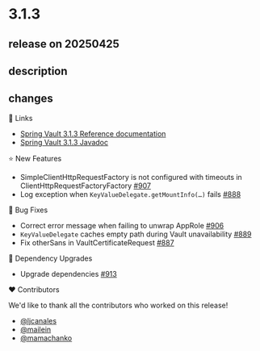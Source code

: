 # 3.1.3

## release on 20250425
## description
## changes
📗 Links

* <a href="https://docs.spring.io/spring-vault/reference" rel="nofollow">Spring Vault 3.1.3 Reference documentation</a>
* <a href="https://docs.spring.io/spring-vault/docs/3.1.3/api" rel="nofollow">Spring Vault 3.1.3 Javadoc</a>

⭐ New Features

* SimpleClientHttpRequestFactory is not configured with timeouts in ClientHttpRequestFactoryFactory <a href="https://github.com/spring-projects/spring-vault/issues/907" data-hovercard-type="issue" data-hovercard-url="/spring-projects/spring-vault/issues/907/hovercard">#907</a>
* Log exception when <code>KeyValueDelegate.getMountInfo(…)</code> fails <a href="https://github.com/spring-projects/spring-vault/issues/888" data-hovercard-type="issue" data-hovercard-url="/spring-projects/spring-vault/issues/888/hovercard">#888</a>

🐞 Bug Fixes

* Correct error message when failing to unwrap AppRole <a href="https://github.com/spring-projects/spring-vault/pull/906" data-hovercard-type="pull_request" data-hovercard-url="/spring-projects/spring-vault/pull/906/hovercard">#906</a>
* <code>KeyValueDelegate</code> caches empty path during Vault unavailability <a href="https://github.com/spring-projects/spring-vault/issues/889" data-hovercard-type="issue" data-hovercard-url="/spring-projects/spring-vault/issues/889/hovercard">#889</a>
* Fix otherSans in VaultCertificateRequest <a href="https://github.com/spring-projects/spring-vault/pull/887" data-hovercard-type="pull_request" data-hovercard-url="/spring-projects/spring-vault/pull/887/hovercard">#887</a>

🔨 Dependency Upgrades

* Upgrade dependencies <a href="https://github.com/spring-projects/spring-vault/issues/913" data-hovercard-type="issue" data-hovercard-url="/spring-projects/spring-vault/issues/913/hovercard">#913</a>

❤️ Contributors

We'd like to thank all the contributors who worked on this release!

* <a class="user-mention notranslate" data-hovercard-type="user" data-hovercard-url="/users/ljcanales/hovercard" data-octo-click="hovercard-link-click" data-octo-dimensions="link_type:self" href="https://github.com/ljcanales">@ljcanales</a>
* <a class="user-mention notranslate" data-hovercard-type="user" data-hovercard-url="/users/mailein/hovercard" data-octo-click="hovercard-link-click" data-octo-dimensions="link_type:self" href="https://github.com/mailein">@mailein</a>
* <a class="user-mention notranslate" data-hovercard-type="user" data-hovercard-url="/users/mamachanko/hovercard" data-octo-click="hovercard-link-click" data-octo-dimensions="link_type:self" href="https://github.com/mamachanko">@mamachanko</a>

